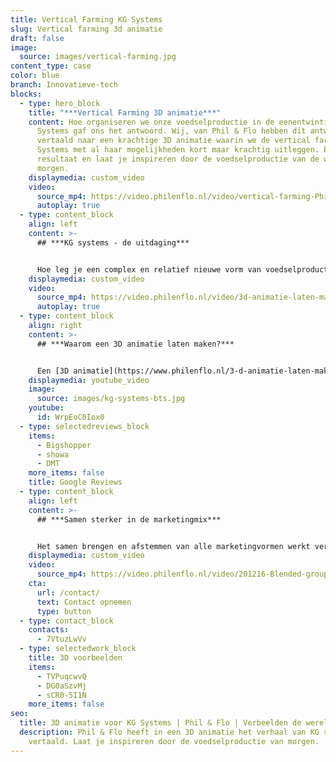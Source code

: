 ```yaml
---
title: Vertical Farming KG Systems
slug: Vertical farming 3d animatie
draft: false
image:
  source: images/vertical-farming.jpg
content_type: case
color: blue
branch: Innovatieve-tech
blocks:
  - type: hero_block
    title: "***Vertical Farming 3D animatie***"
    content: Hoe organiseren we onze voedselproductie in de eenentwintigste eeuw? KG
      Systems gaf ons het antwoord. Wij, van Phil & Flo hebben dit antwoord
      vertaald naar een krachtige 3D animatie waarin we de vertical farm van KG
      Systems met al haar mogelijkheden kort maar krachtig uitleggen. Bekijk het
      resultaat en laat je inspireren door de voedselproductie van de wereld van
      morgen.
    displaymedia: custom_video
    video:
      source_mp4: https://video.philenflo.nl/video/vertical-farming-Phil-en-Flo-website-source.mp4
      autoplay: true
  - type: content_block
    align: left
    content: >-
      ## ***KG systems - de uitdaging***


      Hoe leg je een complex en relatief nieuwe vorm van voedselproductie uit aan een wereldwijde doelgroep? KG Systems heeft afnemers over de hele wereld die interesse hebben in hun producten. Onze video moest dus begrijpbaar en herkenbaar zijn voor zowel Europeanen, Aziaten en Amerikanen. Het werd al snel duidelijk dat 3D de juiste keuze was.
    displaymedia: custom_video
    video:
      source_mp4: https://video.philenflo.nl/video/3d-animatie-laten-maken-phil-en-flo1.mp4
      autoplay: true
  - type: content_block
    align: right
    content: >-
      ## ***Waarom een 3D animatie laten maken?***


      Een [3D animatie](https://www.philenflo.nl/3-d-animatie-laten-maken/) leent zich bij uitstek als middel om complexe, innovatieve technieken uit te leggen. Maar een systeem uitleggen kan natuurlijk ook prima middels een film. Waarom dan toch 3D? Met een 3D animatie kunnen we niet alleen tot in detail een product of systeem laten zien, maar ook haar context. We bouwen een complete digitale filmset op vanuit het niets. Dus zodra we het product, in dit geval de vertical farm, gebouwd hebben, dan kunnen we nog alle kanten op. Vertical farming in China? Geen probleem! Volgende scène in Amsterdam? Is goed! De wereld van 3D animaties is visueel onbeperkt en enkel gelimiteerd door je eigen creatieve inzichten.
    displaymedia: youtube_video
    image:
      source: images/kg-systems-bts.jpg
    youtube:
      id: WrpEoC0Iox0
  - type: selectedreviews_block
    items:
      - Bigshopper
      - showa
      - DMT
    more_items: false
    title: Google Reviews
  - type: content_block
    align: left
    content: >-
      ## ***Samen sterker in de marketingmix***


      Het samen brengen en afstemmen van alle marketingvormen werkt versterkend en is daarom iets waar we altijd op inzetten! De 3D animatie is ingezet als onderdeel van een grotere rebranding. Om de inzet en herkenbaarheid van de KG Systems vertical farm nog verder te verbeteren, maakten we naast de animatie ook een strakke teaser om te delen op social media. Tot slot maakten we een prachtige still waarin de vertical farm en haar belangrijkste onderdelen worden uitgelicht. Ideaal voor op de nieuwe KG Systems website.
    displaymedia: custom_video
    video:
      source_mp4: https://video.philenflo.nl/video/201216-Blended-group-Teaser.mp4
    cta:
      url: /contact/
      text: Contact opnemen
      type: button
  - type: contact_block
    contacts:
      - 7VtuzLwVv
  - type: selectedwork_block
    title: 3D voorbeelden
    items:
      - TVPuqcwvQ
      - DG0aSzvMj
      - sCR0-5I1N
    more_items: false
seo:
  title: 3D animatie voor KG Systems | Phil & Flo | Verbeelden de wereld van morgen
  description: Phil & Flo heeft in een 3D animatie het verhaal van KG systems
    vertaald. Laat je inspireren door de voedselproductie van morgen.
---
```

